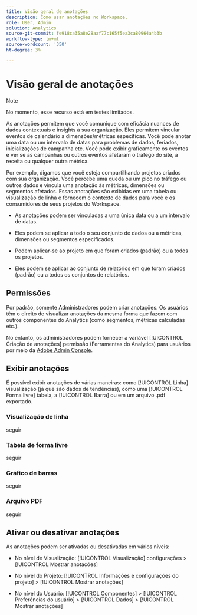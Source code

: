 ```yaml
---
title: Visão geral de anotações
description: Como usar anotações no Workspace.
role: User, Admin
solution: Analytics
source-git-commit: fe918ca35a8e28aaf77c165f5ea3ca80964a4b3b
workflow-type: tm+mt
source-wordcount: '350'
ht-degree: 3%

---
```


# Visão geral de anotações

>[!NOTE]
>
>No momento, esse recurso está em testes limitados.

As anotações permitem que você comunique com eficácia nuances de dados contextuais e insights à sua organização. Eles permitem vincular eventos de calendário a dimensões/métricas específicas. Você pode anotar uma data ou um intervalo de datas para problemas de dados, feriados, inicializações de campanha etc. Você pode exibir graficamente os eventos e ver se as campanhas ou outros eventos afetaram o tráfego do site, a receita ou qualquer outra métrica.

Por exemplo, digamos que você esteja compartilhando projetos criados com sua organização. Você percebe uma queda ou um pico no tráfego ou outros dados e vincula uma anotação às métricas, dimensões ou segmentos afetados. Essas anotações são exibidas em uma tabela ou visualização de linha e fornecem o contexto de dados para você e os consumidores de seus projetos do Workspace.

* As anotações podem ser vinculadas a uma única data ou a um intervalo de datas.

* Eles podem se aplicar a todo o seu conjunto de dados ou a métricas, dimensões ou segmentos especificados.

* Podem aplicar-se ao projeto em que foram criados (padrão) ou a todos os projetos.

* Eles podem se aplicar ao conjunto de relatórios em que foram criados (padrão) ou a todos os conjuntos de relatórios.

## Permissões

Por padrão, somente Administradores podem criar anotações. Os usuários têm o direito de visualizar anotações da mesma forma que fazem com outros componentes do Analytics (como segmentos, métricas calculadas etc.).

No entanto, os administradores podem fornecer a variável [!UICONTROL Criação de anotações] permissão (Ferramentas do Analytics) para usuários por meio da [Adobe Admin Console](https://experienceleague.adobe.com/docs/analytics/admin/admin-console/permissions/analytics-tools.html?lang=en).

## Exibir anotações

É possível exibir anotações de várias maneiras: como [!UICONTROL Linha] visualização (já que são dados de tendências), como uma [!UICONTROL Forma livre] tabela, a [!UICONTROL Barra] ou em um arquivo .pdf exportado.

### Visualização de linha

seguir

### Tabela de forma livre

seguir

### Gráfico de barras

seguir

### Arquivo PDF

seguir

## Ativar ou desativar anotações

As anotações podem ser ativadas ou desativadas em vários níveis:

* No nível de Visualização: [!UICONTROL Visualização] configurações > [!UICONTROL Mostrar anotações]

* No nível do Projeto: [!UICONTROL Informações e configurações do projeto] > [!UICONTROL Mostrar anotações]

* No nível do Usuário: [!UICONTROL Componentes] > [!UICONTROL Preferências do usuário] > [!UICONTROL Dados] > [!UICONTROL Mostrar anotações]

